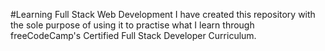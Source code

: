 #Learning Full Stack Web Development
I have created this repository with the sole purpose of using it to practise what I learn
through freeCodeCamp's Certified Full Stack Developer Curriculum.
